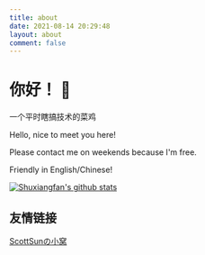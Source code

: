```yaml
---
title: about
date: 2021-08-14 20:29:48
layout: about
comment: false
---
```


# 你好！ 👋

一个平时瞎搞技术的菜鸡

Hello, nice to meet you here!

Please contact me on weekends because I'm free. 

Friendly in English/Chinese! 

[![Shuxiangfan's github stats](https://github-readme-stats.vercel.app/api?username=shuxiangfan&show_icons=true)](https://github.com/shuxiangfan)

## 友情链接

[ScottSunの小窝](https://scottsun.nov.ink/)

